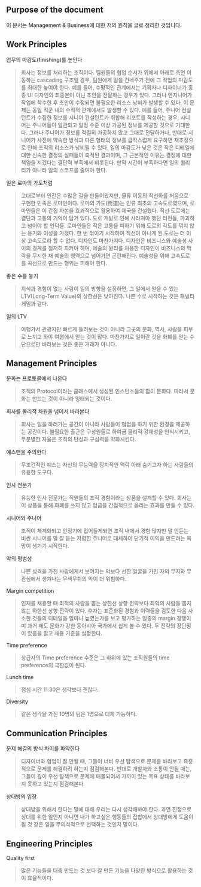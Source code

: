 ## Purpose of the document

이 문서는 Management & Business에 대한 저의 원칙을 글로 정리한 것입니다.


## Work Principles

업무의 마감도(finishing)를 높인다
> 회사는 정보를 처리하는 조직이다. 팀원들의 협업 순서가 위에서 아래로 측면 이동하는 cascading 구조일 경우, 팀원에게 일을 건네주기 전에 그 작업의 마감도를 최대한 높여야 한다. 예를 들어, 수평적인 관계에서는 기획자나 디자이너가 종종 UI 디자인의 최종본이 아닌 초안을 전달하는 경우가 있다. 그러나 엔지니어가 작업에 착수한 후 초안이 수정되면 불필요한 리소스 낭비가 발생할 수 있다. 이 문제는 동일 직군 내의 수직적 관계에서도 발생할 수 있다. 예를 들어, 주니어 컨설턴트가 수집한 정보를 시니어 컨설턴트가 취합해 리포트를 작성하는 경우, 시니어는 주니어들이 일관되고 일정 수준 이상 가공된 정보를 제공할 것으로 기대한다. 그러나 주니어가 정보를 적절히 가공하지 않고 그대로 전달하거나, 반대로 시니어가 사전에 약속한 방식과 다른 형태의 정보를 급작스럽게 요구하면 재조정으로 인해 조직의 리소스가 낭비될 수 있다. 일의 마감도가 낮은 것은 작은 디테일에 대한 신속한 결정의 실패들이 축적된 결과이며, 그 근본적인 이유는 결정에 대한 책임을 지겠다는 결단력 부족에서 비롯된다. 만약 시간이 부족하다면 일의 퀄리티가 아니라 일의 스코프를 줄여야 한다.


일은 로마의 가도처럼
> 고대로부터 인간은 수많은 길을 만들어왔지만, 물류 이동의 직선화를 처음으로 구현한 민족은 로마인이다. 로마의 가도(街道)는 인류 최초의 고속도로였으며, 로마인들은 이 간접 자본을 효과적으로 활용하여 제국을 건설했다. 직선 도로에는 결단과 고통의 기억이 담겨 있다. 도로 개발로 인해 사라져야 했던 터전들, 파괴하고 넘어야 할 언덕들. 로마인들은 작은 고통을 피하기 위해 도로의 각도를 꺾지 않는 용기와 이성을 가졌다. 한 번 꺾이기 시작하여 직선이 아니게 된 도로는 더 이상 고속도로라 할 수 없다. 디자인도 마찬가지다. 디자인은 비즈니스와 예술성 사이의 경계를 철저히 지켜야 하며, 예술의 원리를 차용한 디자인이 비즈니스의 맥락을 무시한 채 예술의 영역으로 넘어가면 곤란해진다. 예술성을 위해 고속도로를 곡선으로 만드는 행위는 피해야 한다.

좋은 수를 놓기
> 지식과 경험이 없는 사람이 일의 방향을 설정하면, 그 일에서 얻을 수 있는 LTV(Long-Term Value)의 상한선은 낮아진다. 나쁜 수로 시작하는 것은 패널티 게임과 같다.

일의 LTV
> 여행가서 관광지만 빠르게 둘러보는 것이 아니라 그곳의 문화, 역사, 사람을 피부로 느끼고 와야 여행에서 얻는 것이 많다. 마찬가지로 일이란 것을 화폐를 얻는 수단으로만 바라보는 것은 좋은 거래가 아니다.

## Management Principles

문화는 프로토콜에서 나온다
> 조직의 Protocol이라는 클래스에서 생성된 인스턴스들의 합이 문화다. 따라서 문화는 만드는 것이 아니라 잉태되는 것이다.

회사를 물리적 차원을 넘어서 바라본다
> 회사는 일을 하러가는 공간이 아니라 사람들이 협업을 하기 위한 환경을 제공하는 공간이다. 불필요한 출근은 구성원들로 하여금 물리적 강제성을 인식시키고, 무분별한 자율은 조직의 탄성과 구심력을 약화시킨다.

예스맨을 주의한다
> 무조건적인 예스는 자신의 무능력을 정치적인 맥락 아래 숨기고자 하는 사람들의 유용한 도구다.

인사 전문가
> 유능한 인사 전문가는 직원들의 조직 경험이라는 상품을 설계할 수 있다. 회사는 이 상품을 통해 화폐를 쓰지 않고 임금을 간접적으로 올리는 효과를 만들 수 있다.

시니어와 주니어
> 조직이 체계화되고 안정기에 접어들게되면 조직 내에서 경험 많지만 말 안듣는 비싼 시니어를 말 잘 듣는 저렴한 주니어로 대체하여 단기적 이익을 만드려는 욕망이 생기기 시작한다. 

악의 평범성
> 나쁜 성격을 가진 사람에게서 보여지는 악보다 선한 얼굴을 가진 자의 무지와 무관심에서 생겨나는 무색무취의 악이 더 위험하다.

Margin competition
> 인재를 채용할 때 최적의 사람을 뽑는 상한선 상향 전략보다 최악의 사람을 뽑지 않는 하한선 상향 전략이 있다. 후자는 표준화된 경험과 이력들을 검토한 다음 사소한 것들의 디테일을 얼마나 높였는가를 보고 평가하는 일종의 margin 경쟁이며 과거 제도 문화가 강한 동아시아 국가에서 쉽게 볼 수 있다. 두 전략의 장단점이 있음을 알고 채용 기준을 설정한다.

Time preference
> 상급자의 Time preference 수준은 그 하위에 있는 조직원들의 time preference의 극한값이 된다.

Lunch time
> 점심 시간 11:30은 생각보다 괜찮다.

Diversity
> 같은 생각을 가진 10명의 팀은 1명으로 대체 가능하다.

## Communication Principles

문제 해결의 방식 차이를 파악한다
> 디자이너와 협업이 잘 안될 때, 그들이 너비 우선 탐색으로 문제를 바라보고 즉흥적으로 문제를 해결하려 하는지 점검해본다. 반대로 개발자와 소통이 안될 때는, 그들이 깊이 우선 탐색으로 문제에 매몰되어서 가까이 있는 목표 상태를 바라보지 못하고 있는지 점검해본다.

상대방의 입장
> 상대방을 위해서 한다는 말에 대해 우리는 다시 생각해봐야 한다. 과연 진정으로 상대를 위한 일인지 아니면 내가 하고싶은 행동들의 집합에서 상대방에게 도움이 될 것 같은 일을 무의식적으로 선택하는 것인지 말이다.

## Engineering Principles

Quality first
> 많은 기능들을 대충 만드는 것 보다 잘 만든 기능을 다양한 방식으로 활용하는 것이 효율적이다.
